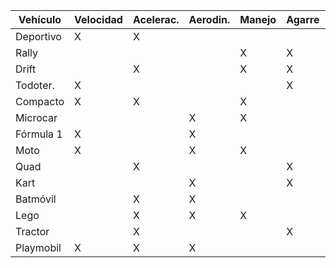 | Vehículo  | Velocidad | Acelerac. | Aerodin. | Manejo | Agarre | Turbo |
|-----------|-----------|-----------|----------|--------|--------|-------|
| Deportivo |     X     |     X     |          |        |        |   X   |
| Rally     |           |           |          |   X    |   X    |   X   |
| Drift     |           |     X     |          |   X    |   X    |       |
| Todoter.  |     X     |           |          |        |   X    |   X   |
| Compacto  |     X     |     X     |          |   X    |        |       |
| Microcar  |           |           |     X    |   X    |        |   X   |
| Fórmula 1 |     X     |           |     X    |   	    |        |   X   |
| Moto      |     X     |           |     X    |   X    |        |       |
| Quad      |           |     X     |          |        |   X    |   X   |
| Kart      |     	    |           |     X    |        |   X    |   X   |
| Batmóvil  |           |     X     |     X    |        |        |   X   |
| Lego      |     	    |     X     |     X    |   X    |        |       |
| Tractor   |     	    |     X     |          |        |   X    |   X   |
| Playmobil |     X     |     X     |     X    |        |        |       |

